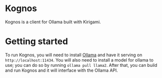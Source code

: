 <!--
SPDX-FileCopyrightText: 2023 Loren Burkholder <computersemiexpert@outlook.com>

SPDX-License-Identifier: CC0-1.0
-->

# Kognos

Kognos is a client for Ollama built with Kirigami.

# Getting started

To run Kognos, you will need to install [Ollama](https://ollama.ai) and have it serving on `http://localhost:11434`. You will also need to install a model for ollama to use; you can do so by running `ollama pull llama2`. After that, you can build and run Kognos and it will interface with the Ollama API.
